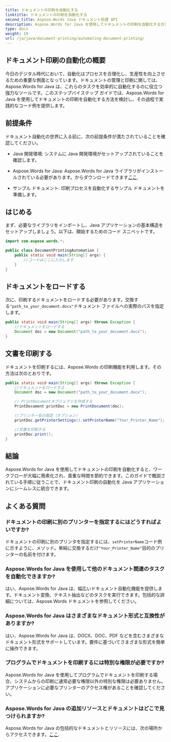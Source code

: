 ```yaml
---
title: ドキュメントの印刷を自動化する
linktitle: ドキュメントの印刷を自動化する
second_title: Aspose.Words Java ドキュメント処理 API
description: Aspose.Words for Java を使用してドキュメントの印刷を自動化する方法を学びます。 Java で効率的にドキュメントを管理するためのコード例を含むステップバイステップのガイド。
type: docs
weight: 10
url: /ja/java/document-printing/automating-document-printing/
---
```


## ドキュメント印刷の自動化の概要

今日のデジタル時代において、自動化はプロセスを合理化し、生産性を向上させるための重要な側面となっています。ドキュメントの管理と印刷に関しては、Aspose.Words for Java は、これらのタスクを効率的に自動化するのに役立つ強力なツールです。このステップバイステップ ガイドでは、Aspose.Words for Java を使用してドキュメントの印刷を自動化する方法を検討し、その過程で実践的なコード例を提供します。

## 前提条件

ドキュメント自動化の世界に入る前に、次の前提条件が満たされていることを確認してください。

- Java 開発環境: システムに Java 開発環境がセットアップされていることを確認します。

-  Aspose.Words for Java: Aspose.Words for Java ライブラリがインストールされている必要があります。からダウンロードできます[ここ](https://releases.aspose.com/words/java/).

- サンプル ドキュメント: 印刷プロセスを自動化するサンプル ドキュメントを準備します。

## はじめる

まず、必要なライブラリをインポートし、Java アプリケーションの基本構造をセットアップしましょう。以下は、開始するためのコード スニペットです。

```java
import com.aspose.words.*;

public class DocumentPrintingAutomation {
    public static void main(String[] args) {
        //コードはここに入力します
    }
}
```

## ドキュメントをロードする

次に、印刷するドキュメントをロードする必要があります。交換する`"path_to_your_document.docx"`ドキュメント ファイルへの実際のパスを指定します。

```java
public static void main(String[] args) throws Exception {
    //ドキュメントをロードする
    Document doc = new Document("path_to_your_document.docx");
}
```

## 文書を印刷する

ドキュメントを印刷するには、Aspose.Words の印刷機能を利用します。その方法は次のとおりです。

```java
public static void main(String[] args) throws Exception {
    //ドキュメントをロードする
    Document doc = new Document("path_to_your_document.docx");

    // PrintDocumentオブジェクトを作成する
    PrintDocument printDoc = new PrintDocument(doc);

    //プリンター名の設定（オプション）
    printDoc.getPrinterSettings().setPrinterName("Your_Printer_Name");

    //文書を印刷する
    printDoc.print();
}
```

## 結論

Aspose.Words for Java を使用してドキュメントの印刷を自動化すると、ワークフローが大幅に簡素化され、貴重な時間を節約できます。このガイドで概説されている手順に従うことで、ドキュメント印刷の自動化を Java アプリケーションにシームレスに統合できます。

## よくある質問

### ドキュメントの印刷に別のプリンターを指定するにはどうすればよいですか?

ドキュメントの印刷に別のプリンタを指定するには、`setPrinterName`コード例に示すように、メソッド。単純に交換するだけ`"Your_Printer_Name"`目的のプリンターの名前を付けます。

### Aspose.Words for Java を使用して他のドキュメント関連のタスクを自動化できますか?

はい、Aspose.Words for Java は、幅広いドキュメント自動化機能を提供します。ドキュメント変換、テキスト抽出などのタスクを実行できます。包括的な詳細については、Aspose.Words ドキュメントを参照してください。

### Aspose.Words for Java はさまざまなドキュメント形式と互換性がありますか?

はい、Aspose.Words for Java は、DOCX、DOC、PDF などを含むさまざまなドキュメント形式をサポートしています。要件に基づいてさまざまな形式を簡単に操作できます。

### プログラムでドキュメントを印刷するには特別な権限が必要ですか?

Aspose.Words for Java を使用してプログラムでドキュメントを印刷する場合、システムからの印刷に通常必要な権限以外の特別な権限は必要ありません。アプリケーションに必要なプリンターのアクセス権があることを確認してください。

### Aspose.Words for Java の追加リソースとドキュメントはどこで見つけられますか?

 Aspose.Words for Java の包括的なドキュメントとリソースには、次の場所からアクセスできます。[ここ](https://reference.aspose.com/words/java/).